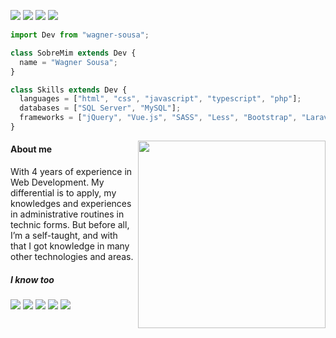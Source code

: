 [<img src="https://img.shields.io/badge/GitHub-333333?style=for-the-badge&logo=github&logoColor=white" />](https://github.com/wagner-sousa) [<img src="https://img.shields.io/badge/Microsoft_Outlook-0078D4?style=for-the-badge&logo=microsoft-outlook&logoColor=white" />](mailto:wagner.fernandes.sousa@outlook.com) [<img src="https://img.shields.io/badge/LinkedIn-0077B5?style=for-the-badge&logo=linkedin&logoColor=white" />](https://www.linkedin.com/in/wagner-sousa-calazans/) [<img src="https://img.shields.io/badge/GitLab-330F63?style=for-the-badge&logo=gitlab&logoColor=white" />](https://gitlab.com/wagner.sousa)

```typescript
import Dev from "wagner-sousa";

class SobreMim extends Dev {
  name = "Wagner Sousa";
}

class Skills extends Dev {
  languages = ["html", "css", "javascript", "typescript", "php"];
  databases = ["SQL Server", "MySQL"];
  frameworks = ["jQuery", "Vue.js", "SASS", "Less", "Bootstrap", "Laravel"];
}
```
<img align="right" width="300" src="https://i2.wp.com/allhtaccess.info/wp-content/uploads/2018/03/programming.gif?fit=1281%2C716&ssl=1" />

#### About me
With 4 years of experience in Web Development. My differential is to
apply, my knowledges and experiences in administrative routines in
technic forms. But before all, I’m a self-taught, and with that I got
knowledge in many other technologies and areas.

##### I know too
<img src="https://img.shields.io/badge/SAP-0FAAFF?style=for-the-badge&logo=sap&logoColor=white" />
<img src="https://img.shields.io/badge/Git-E34F26?style=for-the-badge&logo=git&logoColor=white" />
<img src="https://img.shields.io/badge/Docker-2496ED?style=for-the-badge&logo=docker&logoColor=white" />
<img src="https://img.shields.io/badge/Java-ED8B00?style=for-the-badge&logo=java&logoColor=white" />
<img src="https://img.shields.io/badge/C%23-239120?style=for-the-badge&logo=c-sharp&logoColor=white" />